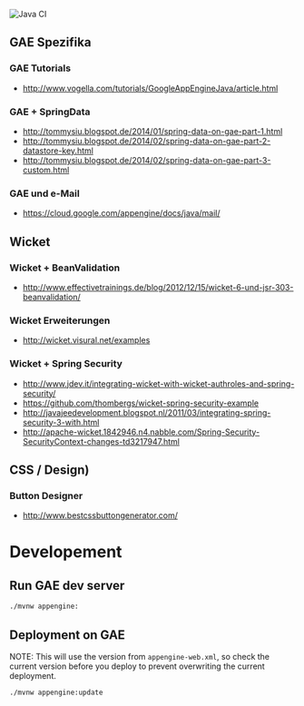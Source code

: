 ![Java CI](https://github.com/xtermi2/virtual-run/workflows/Java%20CI/badge.svg)

## GAE Spezifika

### GAE Tutorials
- http://www.vogella.com/tutorials/GoogleAppEngineJava/article.html

### GAE + SpringData
- http://tommysiu.blogspot.de/2014/01/spring-data-on-gae-part-1.html
- http://tommysiu.blogspot.de/2014/02/spring-data-on-gae-part-2-datastore-key.html
- http://tommysiu.blogspot.de/2014/02/spring-data-on-gae-part-3-custom.html

### GAE und e-Mail
- https://cloud.google.com/appengine/docs/java/mail/



## Wicket
 
### Wicket + BeanValidation
- http://www.effectivetrainings.de/blog/2012/12/15/wicket-6-und-jsr-303-beanvalidation/ 

### Wicket Erweiterungen
- http://wicket.visural.net/examples

### Wicket + Spring Security
- http://www.jdev.it/integrating-wicket-with-wicket-authroles-and-spring-security/
- https://github.com/thombergs/wicket-spring-security-example
- http://javajeedevelopment.blogspot.nl/2011/03/integrating-spring-security-3-with.html
- http://apache-wicket.1842946.n4.nabble.com/Spring-Security-SecurityContext-changes-td3217947.html


## CSS / Design)

### Button Designer
- http://www.bestcssbuttongenerator.com/

# Developement

## Run GAE dev server

```bash
./mvnw appengine:
```

## Deployment on GAE

NOTE: This will use the version from `appengine-web.xml`, so check the current version before you deploy to prevent overwriting the current deployment.
```bash
./mvnw appengine:update
```